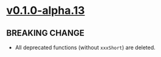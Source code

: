 # [v0.1.0-alpha.13]

## BREAKING CHANGE

- All deprecated functions (without `xxxShort`) are deleted.

[v0.1.0-alpha.13]: https://github.com/AccelByte/accelbyte-go-modular-sdk/compare/platform-sdk/v0.1.0-alpha.12..v0.1.0-alpha.13